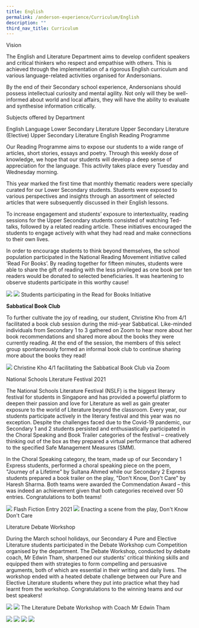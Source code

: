 ```yaml
---
title: English
permalink: /anderson-experience/Curriculum/English
description: ""
third_nav_title: Curriculum
---
```


Vision

The English and Literature Department aims to develop confident speakers and critical thinkers who respect and empathise with others. This is achieved through the implementation of a rigorous English curriculum and various language-related activities organised for Andersonians.

By the end of their Secondary school experience, Andersonians should possess intellectual curiosity and mental agility. Not only will they be well-informed about world and local affairs, they will have the ability to evaluate and synthesise information critically.

Subjects offered by Department

English Language
Lower Secondary Literature
Upper Secondary Literature (Elective)
Upper Secondary Literature
English Reading Programme 

Our Reading Programme aims to expose our students to a wide range of articles, short stories, essays and poetry. Through this weekly dose of knowledge, we hope that our students will develop a deep sense of appreciation for the language. This activity takes place every Tuesday and Wednesday morning. 

This year marked the first time that monthly thematic readers were specially curated for our Lower Secondary students. Students were exposed to various perspectives and insights through an assortment of selected articles that were subsequently discussed in their English lessons. 

To increase engagement and students’ exposure to intertextuality, reading sessions for the Upper Secondary students consisted of watching Ted-talks, followed by a related reading article.  These initiatives encouraged the students to engage actively with what they had read and make connections to their own lives. 

In order to encourage students to think beyond themselves, the school population participated in the National Reading Movement initiative called ‘Read For Books’. By reading together for fifteen minutes, students were able to share the gift of reading with the less privileged as one book per ten readers would be donated to selected beneficiaries. It was heartening to observe students participate in this worthy cause!   

![](/images/Students%20participating%20in%20the%20_Read%20for%20Books_%20initiative%205.jpg)
![](/images/Students%20participating%20in%20the%20_Read%20for%20Books_%20initiative%206.jpg)
Students participating in the Read for Books Initiative

**Sabbatical Book Club**

To further cultivate the joy of reading, our student, Christine Kho from 4/1 facilitated a book club session during the mid-year Sabbatical. Like-minded individuals from Secondary 1 to 3 gathered on Zoom to hear more about her book recommendations and shared more about the books they were currently reading. At the end of the session, the members of this select group spontaneously formed an informal book club to continue sharing more about the books they read!

![](/images/Christine%20Kho%204_1%20facilitating%20the%20Sabbatical%20Book%20Club%20Workshop%20via%20Zoom.jpeg)
Christine Kho 4/1 facilitating the Sabbatical Book Club via Zoom

National Schools Literature Festival 2021

The National Schools Literature Festival (NSLF) is the biggest literary festival for students in Singapore and has provided a powerful platform to deepen their passion and love for Literature as well as gain greater exposure to the world of Literature beyond the classroom. Every year, our students participate actively in the literary festival and this year was no exception. Despite the challenges faced due to the Covid-19 pandemic, our Secondary 1 and 2 students persisted and enthusiastically participated in the Choral Speaking and Book Trailer categories of the festival – creatively thinking out of the box as they prepared a virtual performance that adhered to the specified Safe Management Measures (SMM). 

In the Choral Speaking category, the team, made up of our Secondary 1 Express students, performed a choral speaking piece on the poem, "Journey of a Lifetime” by Sultana Ahmed while our Secondary 2 Express students prepared a book trailer on the play, "Don't Know, Don't Care" by Haresh Sharma. Both teams were awarded the Commendation Award – this was indeed an achievement given that both categories received over 50 entries. Congratulations to both teams! 

![](/images/NSLF%20-%20Flash%20Fiction%20Entry%202021.png)
Flash Fiction Entry 2021
![](/images/NSLF%20-%20Enacting%20a%20scene%20from%20the%20play%20_Don_t%20Know%20Don_t%20Care_.png)
Enacting a scene from the play, Don't Know Don't Care

Literature Debate Workshop

During the March school holidays, our Secondary 4 Pure and Elective Literature students participated in the Debate Workshop cum Competition organised by the department. The Debate Workshop, conducted by debate coach, Mr Edwin Tham, sharpened our students' critical thinking skills and equipped them with strategies to form compelling and persuasive arguments, both of which are essential in their writing and daily lives. The workshop ended with a heated 
debate challenge between our Pure and Elective Literature students where they put into practice what they had learnt from the workshop. Congratulations to the winning teams and our best speakers!

![](/images/The%20Literature%20Debate%20Workshop%20with%20Coach%20Mr%20Edwin%20Tham.jpeg)
![](/images/The%20Literature%20Debate%20Workshop%20-%20Closing%20Speech%20by%20Ms%20Khoo%20Poh%20Leng%20EL_%20LIT%20HOD.jpg)
The Literature Debate Workshop with Coach Mr Edwin Tham

![](/images/The%20Literature%20Debate%20Competition-%20Debaters%202.jpeg)
![](/images/The%20Literature%20Debate%20Competition%20-%20Debaters.jpeg)
![](/images/Winners%20of%20the%20%20xxx%20%20From%20left%20to%20right_%20Lee%20Wei%20Xian%204_3%20Jolie%20Lin%204_4%20Chua%20Jia%20Qian%204_4.jpeg)
![](/images/Winner%20of%20Set%20Text%20Debate_%20Pure%20Lit.jpeg)